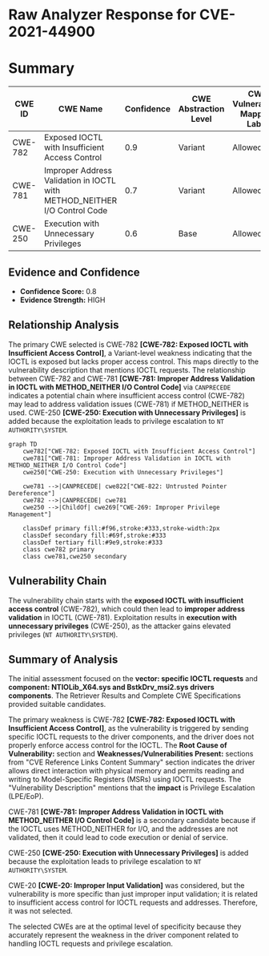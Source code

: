 # Raw Analyzer Response for CVE-2021-44900

# Summary
| CWE ID | CWE Name | Confidence | CWE Abstraction Level | CWE Vulnerability Mapping Label | CWE-Vulnerability Mapping Notes |
|---|---|---|---|---|---|
| CWE-782 | Exposed IOCTL with Insufficient Access Control | 0.9 | Variant | Allowed | Primary CWE |
| CWE-781 | Improper Address Validation in IOCTL with METHOD_NEITHER I/O Control Code | 0.7 | Variant | Allowed | Secondary Candidate |
| CWE-250 | Execution with Unnecessary Privileges | 0.6 | Base | Allowed | Secondary Candidate |

## Evidence and Confidence

*   **Confidence Score:** 0.8
*   **Evidence Strength:** HIGH

## Relationship Analysis
The primary CWE selected is CWE-782 **[CWE-782: Exposed IOCTL with Insufficient Access Control]**, a Variant-level weakness indicating that the IOCTL is exposed but lacks proper access control. This maps directly to the vulnerability description that mentions IOCTL requests. The relationship between CWE-782 and CWE-781 **[CWE-781: Improper Address Validation in IOCTL with METHOD_NEITHER I/O Control Code]** via `CANPRECEDE` indicates a potential chain where insufficient access control (CWE-782) may lead to address validation issues (CWE-781) if METHOD_NEITHER is used. CWE-250 **[CWE-250: Execution with Unnecessary Privileges]** is added because the exploitation leads to privilege escalation to `NT AUTHORITY\SYSTEM`.

```mermaid
graph TD
    cwe782["CWE-782: Exposed IOCTL with Insufficient Access Control"]
    cwe781["CWE-781: Improper Address Validation in IOCTL with METHOD_NEITHER I/O Control Code"]
    cwe250["CWE-250: Execution with Unnecessary Privileges"]
    
    cwe781 -->|CANPRECEDE| cwe822["CWE-822: Untrusted Pointer Dereference"]
    cwe782 -->|CANPRECEDE| cwe781
    cwe250 -->|ChildOf| cwe269["CWE-269: Improper Privilege Management"]
    
    classDef primary fill:#f96,stroke:#333,stroke-width:2px
    classDef secondary fill:#69f,stroke:#333
    classDef tertiary fill:#9e9,stroke:#333
    class cwe782 primary
    class cwe781,cwe250 secondary
```

## Vulnerability Chain
The vulnerability chain starts with the **exposed IOCTL with insufficient access control** (CWE-782), which could then lead to **improper address validation** in IOCTL (CWE-781). Exploitation results in **execution with unnecessary privileges** (CWE-250), as the attacker gains elevated privileges (`NT AUTHORITY\SYSTEM`).

## Summary of Analysis
The initial assessment focused on the **vector: specific IOCTL requests** and **component: NTIOLib_X64.sys and BstkDrv_msi2.sys drivers components**. The Retriever Results and Complete CWE Specifications provided suitable candidates.

The primary weakness is CWE-782 **[CWE-782: Exposed IOCTL with Insufficient Access Control]**, as the vulnerability is triggered by sending specific IOCTL requests to the driver components, and the driver does not properly enforce access control for the IOCTL. The **Root Cause of Vulnerability:** section and **Weaknesses/Vulnerabilities Present:** sections from "CVE Reference Links Content Summary" section indicates the driver allows direct interaction with physical memory and permits reading and writing to Model-Specific Registers (MSRs) using IOCTL requests. The "Vulnerability Description" mentions that the **impact** is Privilege Escalation (LPE/EoP).

CWE-781 **[CWE-781: Improper Address Validation in IOCTL with METHOD_NEITHER I/O Control Code]** is a secondary candidate because if the IOCTL uses METHOD_NEITHER for I/O, and the addresses are not validated, then it could lead to code execution or denial of service.

CWE-250 **[CWE-250: Execution with Unnecessary Privileges]** is added because the exploitation leads to privilege escalation to `NT AUTHORITY\SYSTEM`.

CWE-20 **[CWE-20: Improper Input Validation]** was considered, but the vulnerability is more specific than just improper input validation; it is related to insufficient access control for IOCTL requests and addresses. Therefore, it was not selected.

The selected CWEs are at the optimal level of specificity because they accurately represent the weakness in the driver component related to handling IOCTL requests and privilege escalation.